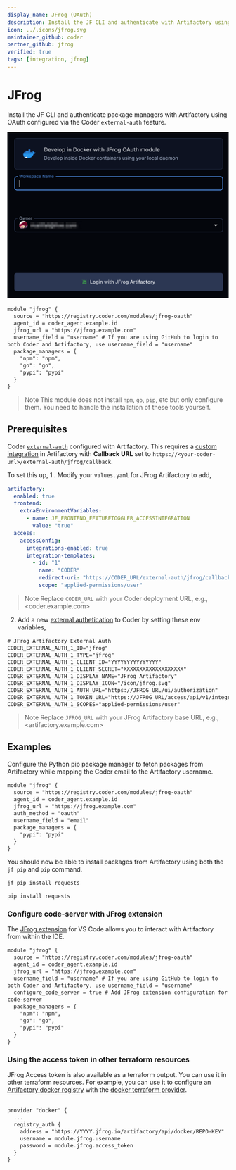 ```yaml
---
display_name: JFrog (OAuth)
description: Install the JF CLI and authenticate with Artifactory using OAuth.
icon: ../.icons/jfrog.svg
maintainer_github: coder
partner_github: jfrog
verified: true
tags: [integration, jfrog]
---
```


# JFrog

Install the JF CLI and authenticate package managers with Artifactory using OAuth configured via the Coder `external-auth` feature.

<p align="center">
  <img src='../.images/jfrog-oauth.png' alt="JFrog OAuth" width='600'>
</p>

```hcl
module "jfrog" {
  source = "https://registry.coder.com/modules/jfrog-oauth"
  agent_id = coder_agent.example.id
  jfrog_url = "https://jfrog.example.com"
  username_field = "username" # If you are using GitHub to login to both Coder and Artifactory, use username_field = "username"
  package_managers = {
    "npm": "npm",
    "go": "go",
    "pypi": "pypi"
  }
}
```

> Note
> This module does not install `npm`, `go`, `pip`, etc but only configure them. You need to handle the installation of these tools yourself.

## Prerequisites

Coder [`external-auth`](https://coder.com/docs/v2/latest/admin/external-auth) configured with Artifactory. This requires a [custom integration](https://jfrog.com/help/r/jfrog-installation-setup-documentation/enable-new-integrations) in Artifactory with **Callback URL** set to `https://<your-coder-url>/external-auth/jfrog/callback`.

To set this up,
1 . Modify your `values.yaml` for JFrog Artifactory to add,

```yaml
artifactory:
  enabled: true
  frontend:
    extraEnvironmentVariables:
      - name: JF_FRONTEND_FEATURETOGGLER_ACCESSINTEGRATION
        value: "true"
  access:
    accessConfig:
      integrations-enabled: true
      integration-templates:
        - id: "1"
          name: "CODER"
          redirect-uri: "https://CODER_URL/external-auth/jfrog/callback"
          scope: "applied-permissions/user"
```

> Note
> Replace `CODER_URL` with your Coder deployment URL, e.g., <coder.example.com>

2. Add a new [external authetication](https://coder.com/docs/v2/latest/admin/external-auth) to Coder by setting these env variables,

```env
# JFrog Artifactory External Auth
CODER_EXTERNAL_AUTH_1_ID="jfrog"
CODER_EXTERNAL_AUTH_1_TYPE="jfrog"
CODER_EXTERNAL_AUTH_1_CLIENT_ID="YYYYYYYYYYYYYYY"
CODER_EXTERNAL_AUTH_1_CLIENT_SECRET="XXXXXXXXXXXXXXXXXXX"
CODER_EXTERNAL_AUTH_1_DISPLAY_NAME="JFrog Artifactory"
CODER_EXTERNAL_AUTH_1_DISPLAY_ICON="/icon/jfrog.svg"
CODER_EXTERNAL_AUTH_1_AUTH_URL="https://JFROG_URL/ui/authorization"
CODER_EXTERNAL_AUTH_1_TOKEN_URL="https://JFROG_URL/access/api/v1/integrations/YYYYYYYYYYYYYYY/token"
CODER_EXTERNAL_AUTH_1_SCOPES="applied-permissions/user"
```

> Note
> Replace `JFROG_URL` with your JFrog Artifactory base URL, e.g., <artifactory.example.com>

## Examples

Configure the Python pip package manager to fetch packages from Artifactory while mapping the Coder email to the Artifactory username.

```hcl
module "jfrog" {
  source = "https://registry.coder.com/modules/jfrog-oauth"
  agent_id = coder_agent.example.id
  jfrog_url = "https://jfrog.example.com"
  auth_method = "oauth"
  username_field = "email"
  package_managers = {
    "pypi": "pypi"
  }
}
```

You should now be able to install packages from Artifactory using both the `jf pip` and `pip` command.

```shell
jf pip install requests
```

```shell
pip install requests
```

### Configure code-server with JFrog extension

The [JFrog extension](https://open-vsx.org/extension/JFrog/jfrog-vscode-extension) for VS Code allows you to interact with Artifactory from within the IDE.

```hcl
module "jfrog" {
  source = "https://registry.coder.com/modules/jfrog-oauth"
  agent_id = coder_agent.example.id
  jfrog_url = "https://jfrog.example.com"
  username_field = "username" # If you are using GitHub to login to both Coder and Artifactory, use username_field = "username"
  configure_code_server = true # Add JFrog extension configuration for code-server
  package_managers = {
    "npm": "npm",
    "go": "go",
    "pypi": "pypi"
  }
}
```

### Using the access token in other terraform resources

JFrog Access token is also available as a terraform output. You can use it in other terraform resources. For example, you can use it to configure an [Artifactory docker registry](https://jfrog.com/help/r/jfrog-artifactory-documentation/docker-registry) with the [docker terraform provider](https://registry.terraform.io/providers/kreuzwerker/docker/latest/docs).

```hcl

provider "docker" {
  ...
  registry_auth {
    address = "https://YYYY.jfrog.io/artifactory/api/docker/REPO-KEY"
    username = module.jfrog.username
    password = module.jfrog.access_token
  }
}
```
